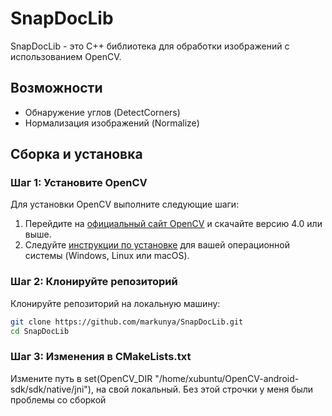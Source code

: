 # SnapDocLib

SnapDocLib - это C++ библиотека для обработки изображений с использованием OpenCV.

## Возможности

- Обнаружение углов (DetectCorners)
- Нормализация изображений (Normalize)

## Сборка и установка

### Шаг 1: Установите OpenCV
Для установки OpenCV выполните следующие шаги:

1. Перейдите на [официальный сайт OpenCV](https://opencv.org/releases/) и скачайте версию 4.0 или выше.
2. Следуйте [инструкции по установке](https://docs.opencv.org/master/df/d65/tutorial_table_of_content_introduction.html) для вашей операционной системы (Windows, Linux или macOS).

### Шаг 2: Клонируйте репозиторий
Клонируйте репозиторий на локальную машину:
```bash
git clone https://github.com/markunya/SnapDocLib.git
cd SnapDocLib
```

### Шаг 3: Изменения в CMakeLists.txt
Измените путь в set(OpenCV_DIR "/home/xubuntu/OpenCV-android-sdk/sdk/native/jni"), на свой локальный. Без этой строчки у меня были проблемы со сборкой
